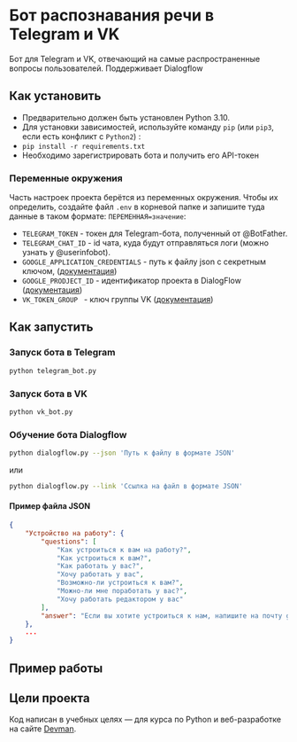 # Бот распознавания речи в Telegram и VK

Бот для Telegram и VK, отвечающий на самые распространенные вопросы пользователей. Поддерживает Dialogflow

## Как установить

- Предварительно должен быть установлен Python 3.10.
- Для установки зависимостей, используйте команду `pip` (или `pip3`, если есть конфликт с `Python2`) :
- ```pip install -r requirements.txt```
- Необходимо зарегистрировать бота и получить его API-токен

### Переменные окружения
Часть настроек проекта берётся из переменных окружения.
Чтобы их определить, создайте файл `.env` в корневой папке и запишите туда данные в таком формате: `ПЕРЕМЕННАЯ=значение`:

- `TELEGRAM_TOKEN` - токен для Telegram-бота, полученный от @BotFather.
- `TELEGRAM_CHAT_ID` -  id чата, куда будут отправляться логи (можно узнать у @userinfobot).
- `GOOGLE_APPLICATION_CREDENTIALS` - путь к файлу json с секретным ключом, ([документация](https://cloud.google.com/docs/authentication/client-libraries))
- `GOOGLE_PRODJECT_ID` - идентификатор проекта в DialogFlow ([документация](https://cloud.google.com/dialogflow/es/docs/quick/setup))
- `VK_TOKEN_GROUP ` - ключ группы VK ([документация](https://vk.com/dev/implicit_flow_user))

## Как запустить

### Запуск бота в Telegram

```bash
python telegram_bot.py
```

### Запуск бота в VK

```bash
python vk_bot.py
```

### Обучение бота Dialogflow

```bash
python dialogflow.py --json 'Путь к файлу в формате JSON'
```
или
```bash
python dialogflow.py --link 'Ссылка на файл в формате JSON'
```

#### Пример файла JSON

```json
{
    "Устройство на работу": {
        "questions": [
            "Как устроиться к вам на работу?",
            "Как устроиться к вам?",
            "Как работать у вас?",
            "Хочу работать у вас",
            "Возможно-ли устроиться к вам?",
            "Можно-ли мне поработать у вас?",
            "Хочу работать редактором у вас"
        ],
        "answer": "Если вы хотите устроиться к нам, напишите на почту game-of-verbs@gmail.com мини-эссе о себе и прикрепите ваше портфолио."
    },
    ...
}
```

## Пример работы


## Цели проекта

Код написан в учебных целях — для курса по Python и веб-разработке на сайте [Devman](https://dvmn.org).
